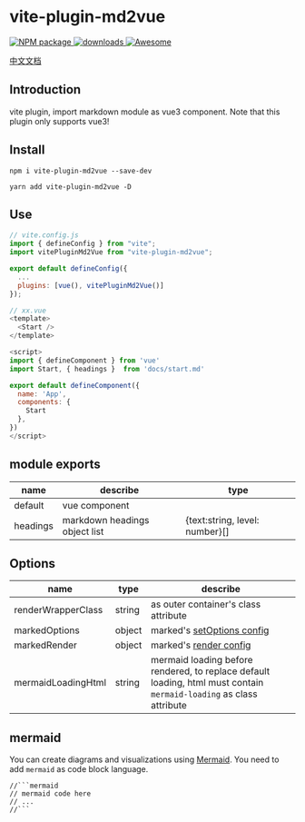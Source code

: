 # vite-plugin-md2vue

<p>
<a href="https://www.npmjs.com/package/vite-plugin-md2vue" target="_blank">
  <img alt="NPM package" src="https://img.shields.io/npm/v/vite-plugin-md2vue.svg?style=flat">
</a>
<a href="https://www.npmjs.com/package/vite-plugin-md2vue" target="_blank">
  <img alt="downloads" src="https://img.shields.io/npm/dt/vite-plugin-md2vue.svg?style=flat">
</a>
<a href="https://github.com/vitejs/awesome-vite#transformers" target="_blank">
  <img src="https://cdn.rawgit.com/sindresorhus/awesome/d7305f38d29fed78fa85652e3a63e154dd8e8829/media/badge.svg" alt="Awesome">
</a>
</p>


[中文文档](./README_CN.md)

## Introduction

vite plugin, import markdown module as vue3 component. Note that this plugin only supports vue3!

## Install

```
npm i vite-plugin-md2vue --save-dev

yarn add vite-plugin-md2vue -D
```

## Use

```javascript
// vite.config.js
import { defineConfig } from "vite";
import vitePluginMd2Vue from "vite-plugin-md2vue";

export default defineConfig({
  ...
  plugins: [vue(), vitePluginMd2Vue()]
});
```

```javascript
// xx.vue
<template>
  <Start />
</template>

<script>
import { defineComponent } from 'vue'
import Start, { headings }  from 'docs/start.md'

export default defineComponent({
  name: 'App',
  components: {
    Start
  },
})
</script>
```

## module exports
| name               | describe   | type |
| ------------------ | ------ | ------------------------------------------------------------------------------------------------------------------- |
| default            | vue component |    |
| headings            | markdown headings object list | {text:string, level: number}[] |
## Options

| name               | type   | describe                                                                                                            |
| ------------------ | ------ | ------------------------------------------------------------------------------------------------------------------- |
| renderWrapperClass | string | as outer container's class attribute                                                                                |
| markedOptions      | object | marked's [setOptions config](https://marked.js.org/using_advanced#options)                                          |
| markedRender       | object | marked's [render config](https://marked.js.org/using_pro#renderer)                                                  |
| mermaidLoadingHtml | string | mermaid loading before rendered, to replace default loading, html must contain `mermaid-loading` as class attribute |

## mermaid

You can create diagrams and visualizations using [Mermaid](https://mermaid-js.github.io/mermaid/#/). You need to add `mermaid` as code block language.

````
//```mermaid
// mermaid code here
// ...
//```
````
